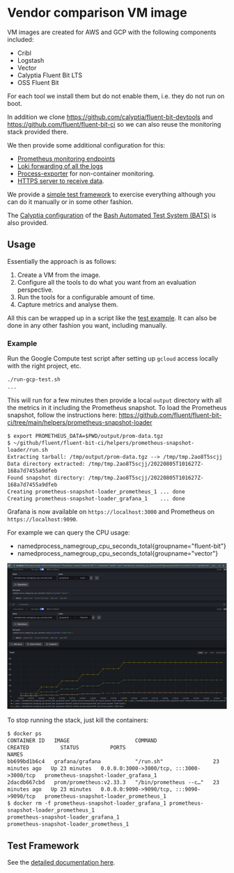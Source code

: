 # Vendor comparison VM image

VM images are created for AWS and GCP with the following components included:

- Cribl
- Logstash
- Vector
- Calyptia Fluent Bit LTS
- OSS Fluent Bit

For each tool we install them but do not enable them, i.e. they do not run on boot.

In addition we clone <https://github.com/calyptia/fluent-bit-devtools> and <https://github.com/fluent/fluent-bit-ci> so we can also reuse the monitoring stack provided there.

We then provide some additional configuration for this:

- [Prometheus monitoring endpoints](./config/monitoring/prometheus/prometheus.yml)
- [Loki forwarding of all the logs](./config/monitoring/fluent-bit.conf)
- [Process-exporter](https://github.com/ncabatoff/process-exporter) for non-container monitoring.
- [HTTPS server to receive data](https://github.com/calyptia/https-benchmark-server).

We provide a [simple test framework](./config/test/run-test.sh) to exercise everything although you can do it manually or in some other fashion.

The [Calyptia configuration](https://github.com/calyptia/bats) of the [Bash Automated Test System (BATS)](https://bats-core.readthedocs.io/en/stable/) is also provided.

## Usage

Essentially the approach is as follows:

1. Create a VM from the image.
2. Configure all the tools to do what you want from an evaluation perspective.
3. Run the tools for a configurable amount of time.
4. Capture metrics and analyse them.

All this can be wrapped up in a script like the [test example](./run-gcp-test.sh).
It can also be done in any other fashion you want, including manually.

### Example

Run the Google Compute test script after setting up `gcloud` access locally with the right project, etc.

```bash
./run-gcp-test.sh
...
```

This will run for a few minutes then provide a local `output` directory with all the metrics in it including the Prometheus snapshot.
To load the Prometheus snapshot, follow the instructions here: <https://github.com/fluent/fluent-bit-ci/tree/main/helpers/prometheus-snapshot-loader>

```shell
$ export PROMETHEUS_DATA=$PWD/output/prom-data.tgz
$ ~/github/fluent/fluent-bit-ci/helpers/prometheus-snapshot-loader/run.sh
Extracting tarball: /tmp/output/prom-data.tgz --> /tmp/tmp.2ao8T5scjj
Data directory extracted: /tmp/tmp.2ao8T5scjj/20220805T101627Z-168a7d7455a9dfeb
Found snapshot directory: /tmp/tmp.2ao8T5scjj/20220805T101627Z-168a7d7455a9dfeb
Creating prometheus-snapshot-loader_prometheus_1 ... done
Creating prometheus-snapshot-loader_grafana_1    ... done
```

Grafana is now available on `https://localhost:3000` and Prometheus on `https://localhost:9090`.

For example we can query the CPU usage:

- namedprocess_namegroup_cpu_seconds_total{groupname="fluent-bit"}
- namedprocess_namegroup_cpu_seconds_total{groupname="vector"}

![Example screenshot](../resources/screenshots/tail_null_example.png)

To stop running the stack, just kill the containers:

```shell
$ docker ps
CONTAINER ID   IMAGE                     COMMAND                  CREATED          STATUS          PORTS                                       NAMES
bb699bd1b6c4   grafana/grafana           "/run.sh"                23 minutes ago   Up 23 minutes   0.0.0.0:3000->3000/tcp, :::3000->3000/tcp   prometheus-snapshot-loader_grafana_1
2dacdb667cbd   prom/prometheus:v2.33.3   "/bin/prometheus --c…"   23 minutes ago   Up 23 minutes   0.0.0.0:9090->9090/tcp, :::9090->9090/tcp   prometheus-snapshot-loader_prometheus_1
$ docker rm -f prometheus-snapshot-loader_grafana_1 prometheus-snapshot-loader_prometheus_1
prometheus-snapshot-loader_grafana_1
prometheus-snapshot-loader_prometheus_1
```

## Test Framework

See the [detailed documentation here](./test/README.md).
